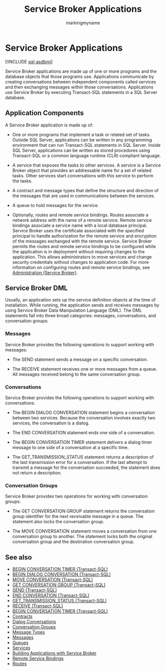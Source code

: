 ﻿---
title: Service Broker Applications
description: "Service Broker applications are made up of one or more programs and the database objects that those programs use."
ms.prod: sql
ms.technology: configuration
ms.topic: conceptual
author: markingmyname
ms.author: maghan
ms.reviewer: mikeray
ms.date: "03/30/2022"
---

# Service Broker Applications

[!INCLUDE [sql-asdbmi](../../includes/applies-to-version/sql-asdbmi.md)]

Service Broker applications are made up of one or more programs and the database objects that those programs use. Applications communicate by creating conversations between independent components called services and then exchanging messages within those conversations. Applications use Service Broker by executing Transact-SQL statements in a SQL Server database.

## Application Components
A Service Broker application is made up of:

- One or more programs that implement a task or related set of tasks. Outside SQL Server, applications can be written in any programming environment that can run Transact-SQL statements in SQL Server. Inside SQL Server, applications can be written as stored procedures using Transact-SQL or a common language runtime (CLR) compliant language.

- A service that exposes the tasks to other services. A service is a Service Broker object that provides an addressable name for a set of related tasks. Other services start conversations with this service to perform the tasks.

- A contract and message types that define the structure and direction of the messages that are used in communications between the services.

- A queue to hold messages for the service.

- Optionally, routes and remote service bindings. Routes associate a network address with the name of a remote service. Remote service bindings associate a service name with a local database principal. Service Broker uses the certificate associated with the specified principal to handle authorization for the remote service and encryption of the messages exchanged with the remote service. Service Broker permits the routes and remote service bindings to be configured while the application is in deployment without requiring changes to the application. This allows administrators to move services and change security credentials without changes to application code. For more information on configuring routes and remote service bindings, see [Administration (Service Broker)](administration.md).

## Service Broker DML

Usually, an application sets up the service definition objects at the time of installation. While running, the application sends and receives messages by using Service Broker Data Manipulation Language (DML). The DML statements fall into three broad categories: messages, conversations, and conversation groups:

### Messages

Service Broker provides the following operations to support working with messages:

- The SEND statement sends a message on a specific conversation.

- The RECEIVE statement receives one or more messages from a queue. All messages received belong to the same conversation group.

### Conversations

Service Broker provides the following operations to support working with conversations:

- The BEGIN DIALOG CONVERSATION statement begins a conversation between two services. Because the conversation involves exactly two services, the conversation is a dialog.

- The END CONVERSATION statement ends one side of a conversation.

- The BEGIN CONVERSATION TIMER statement delivers a dialog timer message to one side of a conversation at a specific time.

- The GET_TRANSMISSION_STATUS statement returns a description of the last transmission error for a conversation. If the last attempt to transmit a message for the conversation succeeded, the statement does not return a description.

### Conversation Groups

Service Broker provides two operations for working with conversation groups:

- The GET CONVERSATION GROUP statement returns the conversation group identifier for the next receivable message in a queue. The statement also locks the conversation group.

- The MOVE CONVERSATION statement moves a conversation from one conversation group to another. The statement locks both the original conversation group and the destination conversation group.

## See also

- [BEGIN CONVERSATION TIMER (Transact-SQL)](../../t-sql/statements/begin-conversation-timer-transact-sql.md)
- [BEGIN DIALOG CONVERSATION (Transact-SQL)](../../t-sql/statements/begin-dialog-conversation-transact-sql.md)
- [MOVE CONVERSATION (Transact-SQL)](../../t-sql/statements/move-conversation-transact-sql.md)
- [GET CONVERSATION GROUP (Transact-SQL)](../../t-sql/statements/get-conversation-group-transact-sql.md)
- [SEND (Transact-SQL)](../../t-sql/statements/send-transact-sql.md)
- [END CONVERSATION (Transact-SQL)](../../t-sql/statements/end-conversation-transact-sql.md)
- [GET_TRANSMISSION_STATUS (Transact-SQL)](../../t-sql/statements/get-transmission-status-transact-sql.md)
- [RECEIVE (Transact-SQL)](../../t-sql/statements/receive-transact-sql.md)
- [BEGIN CONVERSATION TIMER (Transact-SQL)](../../t-sql/statements/begin-conversation-timer-transact-sql.md)
- [Contracts](contracts.md)
- [Dialog Conversations](dialog-conversations.md)
- [Conversation Groups](conversation-groups.md)
- [Message Types](message-types.md)
- [Messages](messages.md)
- [Queues](queues.md)
- [Services](services.md)
- [Building Applications with Service Broker](building-applications-with-service-broker.md)
- [Remote Service Bindings](remote-service-bindings.md)
- [Routes](routes.md)